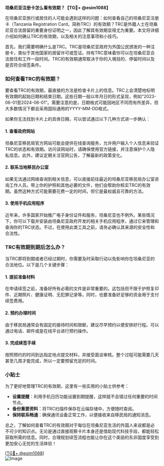 **坦桑尼亚注册卡怎么看有效期？【TG💪+ @esim1088】**

在坦桑尼亚旅行或居住的人可能会遇到这样的问题：如何查看自己的坦桑尼亚注册卡（Tanzania Registration Card，简称TRC）的有效期？TRC是外籍人士在坦桑尼亚合法居留的重要身份证明之一，因此了解其有效期显得尤为重要。本文将详细介绍如何确认TRC的有效期，以及相关的注意事项和小技巧。

首先，我们需要明确什么是TRC。TRC是坦桑尼亚政府为外国公民颁发的一种注册卡，类似于其他国家的居留许可或签证。持有TRC意味着你可以在坦桑尼亚合法居住和工作一段时间。TRC的有效期通常取决于你的入境目的、停留时间以及是否符合续签条件。

### 如何查看TRC的有效期？

要查看TRC的有效期，最直接的方法是检查卡片上的信息。TRC上会清楚地标明有效期的起始日期和结束日期。这些日期一般以年月日的形式呈现，例如“2023-06-01至2024-06-01”。需要注意的是，日期格式可能因地区不同而有所差异，但大多数情况下都会采用国际通用的YYYY-MM-DD格式。

如果你无法找到卡片上的具体日期，可以尝试通过以下几种方式进一步确认：

#### 1. 查看政府网站
坦桑尼亚移民局官方网站可能会提供在线查询服务，允许用户输入个人信息来验证TRC的状态和有效期。访问该网站时，请确保使用官方链接，并注意保护个人隐私信息。此外，建议定期关注官网公告，了解最新的政策变化。

#### 2. 联系当地移民办公室
如果无法通过网络查询到相关信息，可以直接前往最近的坦桑尼亚移民局办公室咨询工作人员。带上你的护照和其他必要的文件，他们会帮助你核实TRC的有效期。虽然这种方式可能需要花费一定的时间，但它是最权威且可靠的方法。

#### 3. 使用手机应用程序
近年来，许多国家开始推广电子身份证件和服务，坦桑尼亚也不例外。某些情况下，你可以下载并安装由坦桑尼亚政府开发的相关手机应用程序，通过它来管理和查询你的TRC状态。不过，在使用此类工具之前，请务必确认其来源的安全性和合法性。

### TRC有效期到期后怎么办？

当TRC即将到期或者已经过期时，你需要及时采取行动以免影响你在坦桑尼亚的合法地位。以下是几个关键步骤：

#### 1. 提前准备材料
在申请续签之前，准备好所有必需的文件是非常重要的。这包括但不限于护照复印件、近期照片、健康证明、无犯罪记录等。同时，也要准备好足够的资金用于支付续签费用。

#### 2. 预约办理时间
由于移民局通常会有固定的接待时间和限额，建议尽早预约以便安排好行程。可以通过电话、邮件或是在线平台进行预约操作。

#### 3. 完成续签手续
按照预约的时间到达指定地点提交材料，并接受面谈审核。整个过程可能需要几天甚至几周才能完成，所以一定要预留充足的时间。

### 小贴士

为了更好地管理TRC的有效期，这里有一些实用的小贴士供参考：

- **设置提醒**：利用手机日历功能设置到期提醒，这样就不会错过任何重要的时间节点。
- **备份重要资料**：将TRC扫描件保存在云端存储中，方便随时查阅。
- **保持联系畅通**：确保通讯设备正常工作，以便接收来自移民局的通知消息。

总之，了解如何查看TRC的有效期对于每位在坦桑尼亚生活的外国人来说都是必不可少的知识点。无论是通过直接观察卡片本身还是借助现代科技手段，都能轻松获取所需的信息。同时，合理规划续签流程也能让你在这个美丽的东非国度享受到更加安心无忧的生活体验！

[[TG💪+ @esim1088](https://t.me/s/esim1088)]  
![Image](https://i.postimg.cc/4NQfJmqS/Snipaste-2025-05-13-00-14-12.png)